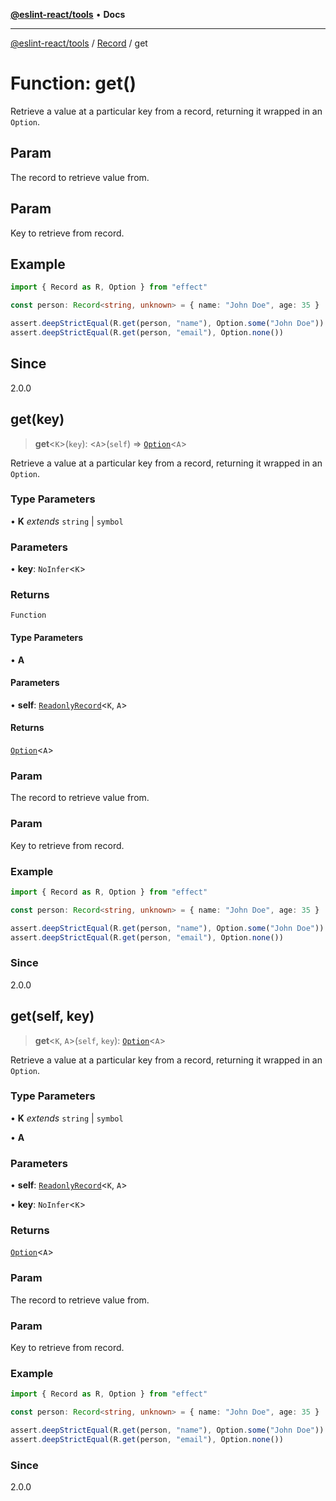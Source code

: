 [**@eslint-react/tools**](../../../README.md) • **Docs**

***

[@eslint-react/tools](../../../README.md) / [Record](../README.md) / get

# Function: get()

Retrieve a value at a particular key from a record, returning it wrapped in an `Option`.

## Param

The record to retrieve value from.

## Param

Key to retrieve from record.

## Example

```ts
import { Record as R, Option } from "effect"

const person: Record<string, unknown> = { name: "John Doe", age: 35 }

assert.deepStrictEqual(R.get(person, "name"), Option.some("John Doe"))
assert.deepStrictEqual(R.get(person, "email"), Option.none())
```

## Since

2.0.0

## get(key)

> **get**\<`K`\>(`key`): \<`A`\>(`self`) => [`Option`](../../O/type-aliases/Option.md)\<`A`\>

Retrieve a value at a particular key from a record, returning it wrapped in an `Option`.

### Type Parameters

• **K** *extends* `string` \| `symbol`

### Parameters

• **key**: `NoInfer`\<`K`\>

### Returns

`Function`

#### Type Parameters

• **A**

#### Parameters

• **self**: [`ReadonlyRecord`](../type-aliases/ReadonlyRecord.md)\<`K`, `A`\>

#### Returns

[`Option`](../../O/type-aliases/Option.md)\<`A`\>

### Param

The record to retrieve value from.

### Param

Key to retrieve from record.

### Example

```ts
import { Record as R, Option } from "effect"

const person: Record<string, unknown> = { name: "John Doe", age: 35 }

assert.deepStrictEqual(R.get(person, "name"), Option.some("John Doe"))
assert.deepStrictEqual(R.get(person, "email"), Option.none())
```

### Since

2.0.0

## get(self, key)

> **get**\<`K`, `A`\>(`self`, `key`): [`Option`](../../O/type-aliases/Option.md)\<`A`\>

Retrieve a value at a particular key from a record, returning it wrapped in an `Option`.

### Type Parameters

• **K** *extends* `string` \| `symbol`

• **A**

### Parameters

• **self**: [`ReadonlyRecord`](../type-aliases/ReadonlyRecord.md)\<`K`, `A`\>

• **key**: `NoInfer`\<`K`\>

### Returns

[`Option`](../../O/type-aliases/Option.md)\<`A`\>

### Param

The record to retrieve value from.

### Param

Key to retrieve from record.

### Example

```ts
import { Record as R, Option } from "effect"

const person: Record<string, unknown> = { name: "John Doe", age: 35 }

assert.deepStrictEqual(R.get(person, "name"), Option.some("John Doe"))
assert.deepStrictEqual(R.get(person, "email"), Option.none())
```

### Since

2.0.0
